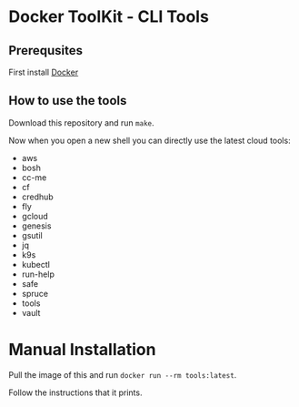 # Docker ToolKit - CLI Tools 

## Prerequsites 

First install [Docker](https://www.docker.com/products/docker-desktop)

## How to use the tools

Download this repository and run `make`.

Now when you open a new shell you can directly use the latest cloud tools:

* aws
* bosh
* cc-me
* cf
* credhub
* fly
* gcloud
* genesis
* gsutil
* jq
* k9s
* kubectl
* run-help
* safe
* spruce
* tools
* vault

# Manual Installation

Pull the image of this and run `docker run --rm tools:latest`. 

Follow the instructions that it prints.

